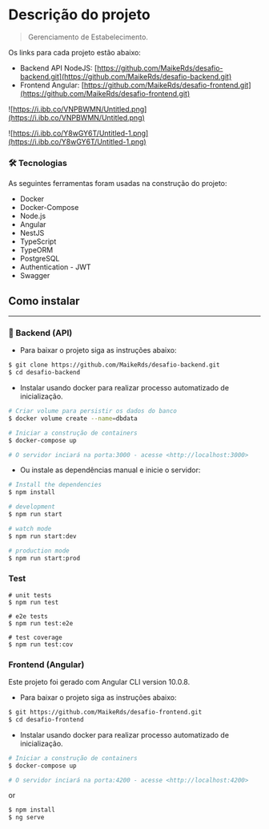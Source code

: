 # Descrição do projeto

> Gerenciamento de Estabelecimento.

Os links para cada projeto estão abaixo:

- Backend API NodeJS: [https://github.com/MaikeRds/desafio-backend.git](https://github.com/MaikeRds/desafio-backend.git)
- Frontend Angular:  [https://github.com/MaikeRds/desafio-frontend.git](https://github.com/MaikeRds/desafio-frontend.git)

![https://i.ibb.co/VNPBWMN/Untitled.png](https://i.ibb.co/VNPBWMN/Untitled.png)

![https://i.ibb.co/Y8wGY6T/Untitled-1.png](https://i.ibb.co/Y8wGY6T/Untitled-1.png)

### 🛠 Tecnologias

As seguintes ferramentas foram usadas na construção do projeto:

- Docker
- Docker-Compose
- Node.js
- Angular
- NestJS
- TypeScript
- TypeORM
- PostgreSQL
- Authentication - JWT
- Swagger

## Como instalar

---

### 🎲 Backend (API)

- Para baixar o projeto siga as instruções abaixo:

```bash
$ git clone https://github.com/MaikeRds/desafio-backend.git
$ cd desafio-backend
```

- Instalar usando docker para realizar processo automatizado de inicialização.

```bash
# Criar volume para persistir os dados do banco
$ docker volume create --name=dbdata

# Iniciar a construção de containers
$ docker-compose up

# O servidor inciará na porta:3000 - acesse <http://localhost:3000>
```

- Ou instale as dependências manual e inicie o servidor:

```bash
# Install the dependencies
$ npm install

# development
$ npm run start

# watch mode
$ npm run start:dev

# production mode
$ npm run start:prod
```

### Test

```
# unit tests
$ npm run test

# e2e tests
$ npm run test:e2e

# test coverage
$ npm run test:cov
```

### Frontend (Angular)

Este projeto foi gerado com Angular CLI version 10.0.8.

- Para baixar o projeto siga as instruções abaixo:

```bash
$ git https://github.com/MaikeRds/desafio-frontend.git
$ cd desafio-frontend
```

- Instalar usando docker para realizar processo automatizado de inicialização.

```bash
# Iniciar a construção de containers
$ docker-compose up

# O servidor inciará na porta:4200 - acesse <http://localhost:4200>
```

or

```bash
$ npm install
$ ng serve
```
